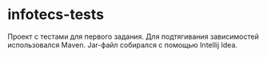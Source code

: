 # infotecs-tests
Проект с тестами для первого задания.
Для подтягивания зависимостей использовался Maven.
Jar-файл собирался с помощью Intellij Idea.
